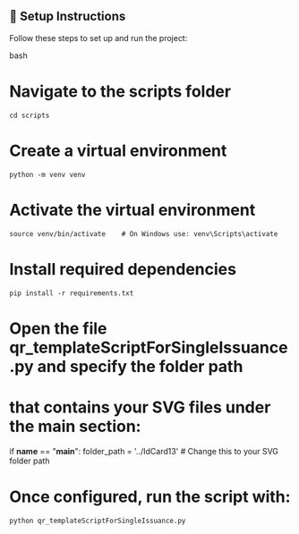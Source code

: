 ## 🚀 Setup Instructions

Follow these steps to set up and run the project:

bash

# Navigate to the scripts folder

```
cd scripts
```

# Create a virtual environment

```
python -m venv venv
```

# Activate the virtual environment

```
source venv/bin/activate    # On Windows use: venv\Scripts\activate
```

# Install required dependencies

```
pip install -r requirements.txt
```

# Open the file qr_templateScriptForSingleIssuance.py and specify the folder path

# that contains your SVG files under the **main** section:

if **name** == "**main**":
folder_path = '../IdCard13' # Change this to your SVG folder path

# Once configured, run the script with:

```
python qr_templateScriptForSingleIssuance.py
```
